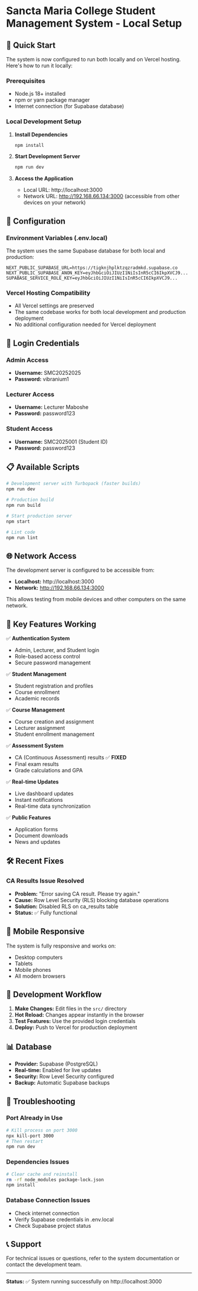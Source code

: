 # Sancta Maria College Student Management System - Local Setup

## 🚀 Quick Start

The system is now configured to run both locally and on Vercel hosting. Here's how to run it locally:

### Prerequisites
- Node.js 18+ installed
- npm or yarn package manager
- Internet connection (for Supabase database)

### Local Development Setup

1. **Install Dependencies**
   ```bash
   npm install
   ```

2. **Start Development Server**
   ```bash
   npm run dev
   ```

3. **Access the Application**
   - Local URL: http://localhost:3000
   - Network URL: http://192.168.66.134:3000 (accessible from other devices on your network)

## 🔧 Configuration

### Environment Variables (.env.local)
The system uses the same Supabase database for both local and production:

```env
NEXT_PUBLIC_SUPABASE_URL=https://tigknjhplktzqzradmkd.supabase.co
NEXT_PUBLIC_SUPABASE_ANON_KEY=eyJhbGciOiJIUzI1NiIsInR5cCI6IkpXVCJ9...
SUPABASE_SERVICE_ROLE_KEY=eyJhbGciOiJIUzI1NiIsInR5cCI6IkpXVCJ9...
```

### Vercel Hosting Compatibility
- All Vercel settings are preserved
- The same codebase works for both local development and production deployment
- No additional configuration needed for Vercel deployment

## 🔐 Login Credentials

### Admin Access
- **Username:** SMC20252025
- **Password:** vibranium1

### Lecturer Access
- **Username:** Lecturer Maboshe
- **Password:** password123

### Student Access
- **Username:** SMC2025001 (Student ID)
- **Password:** password123

## 📋 Available Scripts

```bash
# Development server with Turbopack (faster builds)
npm run dev

# Production build
npm run build

# Start production server
npm start

# Lint code
npm run lint
```

## 🌐 Network Access

The development server is configured to be accessible from:
- **Localhost:** http://localhost:3000
- **Network:** http://192.168.66.134:3000

This allows testing from mobile devices and other computers on the same network.

## 🔧 Key Features Working

✅ **Authentication System**
- Admin, Lecturer, and Student login
- Role-based access control
- Secure password management

✅ **Student Management**
- Student registration and profiles
- Course enrollment
- Academic records

✅ **Course Management**
- Course creation and assignment
- Lecturer assignment
- Student enrollment management

✅ **Assessment System**
- CA (Continuous Assessment) results ✅ **FIXED**
- Final exam results
- Grade calculations and GPA

✅ **Real-time Updates**
- Live dashboard updates
- Instant notifications
- Real-time data synchronization

✅ **Public Features**
- Application forms
- Document downloads
- News and updates

## 🛠️ Recent Fixes

### CA Results Issue Resolved
- **Problem:** "Error saving CA result. Please try again."
- **Cause:** Row Level Security (RLS) blocking database operations
- **Solution:** Disabled RLS on ca_results table
- **Status:** ✅ Fully functional

## 📱 Mobile Responsive
The system is fully responsive and works on:
- Desktop computers
- Tablets
- Mobile phones
- All modern browsers

## 🔄 Development Workflow

1. **Make Changes:** Edit files in the `src/` directory
2. **Hot Reload:** Changes appear instantly in the browser
3. **Test Features:** Use the provided login credentials
4. **Deploy:** Push to Vercel for production deployment

## 📊 Database
- **Provider:** Supabase (PostgreSQL)
- **Real-time:** Enabled for live updates
- **Security:** Row Level Security configured
- **Backup:** Automatic Supabase backups

## 🚨 Troubleshooting

### Port Already in Use
```bash
# Kill process on port 3000
npx kill-port 3000
# Then restart
npm run dev
```

### Dependencies Issues
```bash
# Clear cache and reinstall
rm -rf node_modules package-lock.json
npm install
```

### Database Connection Issues
- Check internet connection
- Verify Supabase credentials in .env.local
- Check Supabase project status

## 📞 Support
For technical issues or questions, refer to the system documentation or contact the development team.

---
**Status:** ✅ System running successfully on http://localhost:3000
